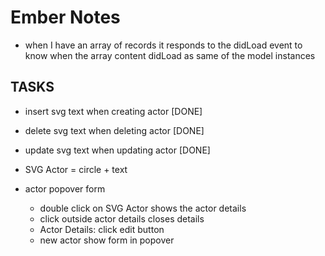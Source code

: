 # Ember Notes

* when I have an array of records it responds to the didLoad event to
  know when the array content didLoad as same of the model instances

## TASKS

* insert svg text when creating actor [DONE]
* delete svg text when deleting actor [DONE]
* update svg text when updating actor [DONE]

* SVG Actor = circle + text
* actor popover form
  * double click on SVG Actor shows the actor details
  * click outside actor details closes details
  * Actor Details: click edit button
  * new actor show form in popover
